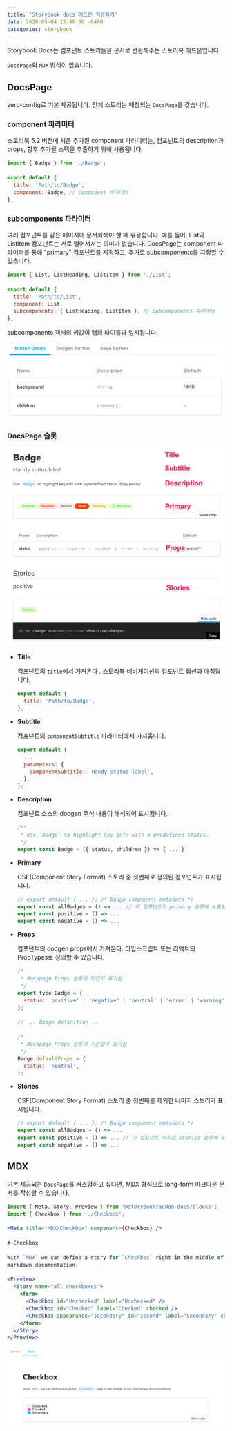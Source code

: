 ```yaml
---
title: "Storybook docs 애드온 적용하기"
date: 2020-05-04 15:40:00 -0400
categories: storybook
---
```


Storybook Docs는 컴포넌트 스토리들을 문서로 변환해주는 스토리북 애드온입니다.


 `DocsPage`와 `MDX` 방식이 있습니다.

## DocsPage

zero-config로 기본 제공됩니다. 전체 스토리는 매칭되는 `DocsPage`를 갖습니다.

### component 파라미터

스토리북 5.2 버전에 처음 추가된 component 파라미터는, 컴포넌트의 description과 props, 향후 추가될 스펙을 추출하기 위해 사용됩니다. 

```jsx
import { Badge } from './Badge';

export default {
  title: 'Path/to/Badge',
  component: Badge, // Component 파라미터
};
```

### subcomponents 파라미터

여러 컴포넌트를 같은 페이지에 문서화해야 할 때 유용합니다. 예를 들어, List와 ListItem 컴포넌트는 서로 떨어져서는 의미가 없습니다. DocsPage는 component 파라미터를 통해 "primary" 컴포넌트를 지정하고, 추가로 subcomponents를 지정할 수 있습니다. 

```jsx
import { List, ListHeading, ListItem } from './List';

export default {
  title: 'Path/to/List',
  component: List,
  subcomponents: { ListHeading, ListItem }, // Subcomponents 파라미터
};
```

subcomponents 객체의 키값이 탭의 타이틀과 일치됩니다.

![storybook-docs-1](/assets/images/posts/storybook-docs-1.png)

### DocsPage 슬롯

![storybook-docs-2](/assets/images/posts/storybook-docs-2.png)

- **Title**

    컴포넌트의 `title`에서 가져온다 . 스토리북 네비게이션의 컴포넌트 캡션과 매칭됩니다.

    ```jsx
    export default {
      title: 'Path/to/Badge',
    };
    ```

- **Subtitle**

    컴포넌트의 `componentSubtitle` 파라미터에서 가져옵니다.

    ```jsx
    export default {
      ...
      parameters: {
        componentSubtitle: 'Handy status label',
      },
    };
    ```

- **Description**

    컴포넌트 소스의 docgen 주석 내용이 해석되어 표시됩니다.

    ```jsx
    /**
     * Use `Badge` to highlight key info with a predefined status.
     */
    export const Badge = ({ status, children }) => { ... }
    ```

- **Primary**

    CSF(Component Story Format) 스토리 중 첫번째로 정의된 컴포넌트가 표시됩니다.

    ```jsx
    // export default { ... }; /* Badge component metadata */
    export const allBadges = () => ... // 이 컴포넌트가 primary 슬롯에 노출된다.
    export const positive = () => ...
    export const negative = () => ...
    ```

- **Props**

    컴포넌트의 docgen props에서 가져온다. 타입스크립트 또는 리액트의 PropTypes로 정의할 수 있습니다.

    ```jsx
    /*
     * docspage Props 슬롯에 타입이 표기됨
     */
    export type Badge = {
      status: 'positive' | 'negative' | 'neutral' | 'error' | 'warning';
    };

    // ... Badge definition ...

    /*
     * docspage Props 슬롯에 기본값이 표기됨
     */
    Badge.defaultProps = {
      status: 'neutral',
    };
    ```

- **Stories**

    CSF(Component Story Format) 스토리 중 첫번째를 제외한 나머지 스토리가 표시됩니다.

    ```jsx
    // export default { ... }; /* Badge component metadata */
    export const allBadges = () => ...
    export const positive = () => ... // 이 컴포넌트 이하로 Stories 슬롯에 노출된다.
    export const negative = () => ...
    ```

## MDX

기본 제공되는 `DocsPage`를 커스텀하고 싶다면, MDX 형식으로 long-form 마크다운 문서를 작성할 수 있습니다.

```jsx
import { Meta, Story, Preview } from '@storybook/addon-docs/blocks';
import { Checkbox } from './Checkbox';

<Meta title="MDX/Checkbox" component={Checkbox} />

# Checkbox

With `MDX` we can define a story for `Checkbox` right in the middle of our
markdown documentation.

<Preview>
  <Story name="all checkboxes">
    <form>
      <Checkbox id="Unchecked" label="Unchecked" />
      <Checkbox id="Checked" label="Checked" checked />
      <Checkbox appearance="secondary" id="second" label="Secondary" checked />
    </form>
  </Story>
</Preview>
```

![storybook-docs-3](/assets/images/posts/storybook-docs-3.png)



<style type="text/css">
@media (min-width: 64em) {
  .archive pre {
		font-size: 0.9em;
	}
	.archive li,
	.archive p {
		font-size: 0.84em;
	}
}
@media (min-width: 80em) {
	.archive li,
	.archive p {
		font-size: 0.72em;
	}
}
</style>